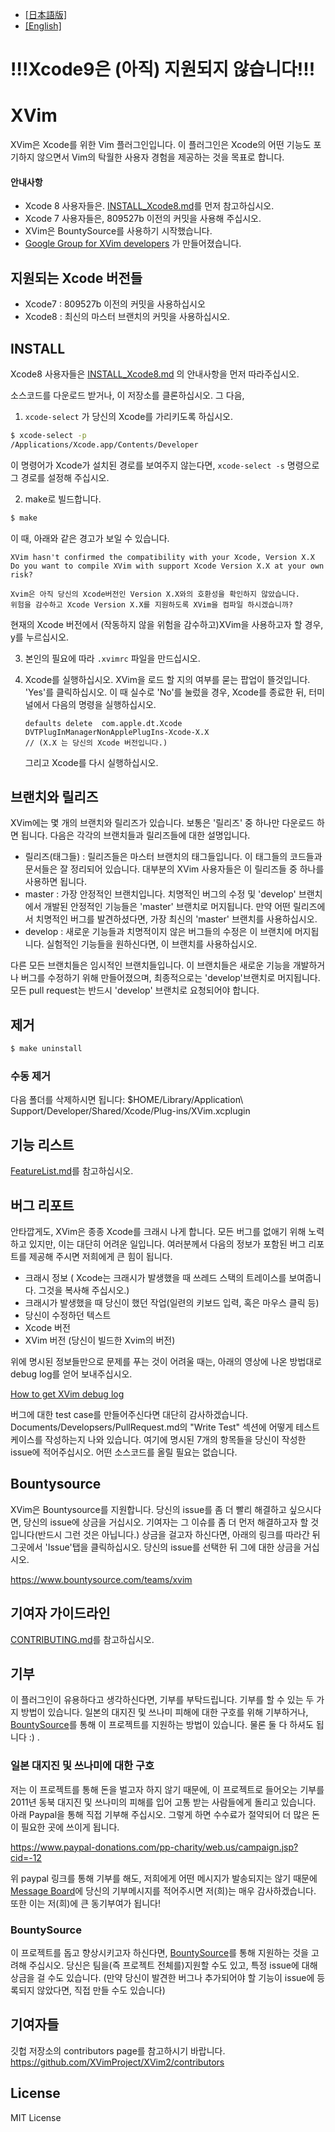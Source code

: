 - [\[日本語版\]](README_jp.md)
- [\[English\]](README.md)



# !!!Xcode9은 (아직) 지원되지 않습니다!!!

# XVim

  XVim은 Xcode를 위한 Vim 플러그인입니다. 이 플러그인은 Xcode의 어떤 기능도 포기하지 않으면서 Vim의 탁월한 사용자 경험을 제공하는 것을 목표로 합니다.

#### 안내사항

  - Xcode 8 사용자들은. [INSTALL_Xcode8.md](INSTALL_Xcode8.md)를 먼저 참고하십시오.
  - Xcode 7 사용자들은, 809527b 이전의 커밋을 사용해 주십시오.
  - XVim은 BountySource를 사용하기 시작했습니다.
  - [Google Group for XVim developers](https://groups.google.com/d/forum/xvim-developers) 가 만들어졌습니다.



## 지원되는 Xcode 버전들

- Xcode7 : 809527b 이전의 커밋을 사용하십시오
- Xcode8 : 최신의 마스터 브랜치의 커밋을 사용하십시오. 

## INSTALL

Xcode8 사용자들은  [INSTALL_Xcode8.md](INSTALL_Xcode8.md) 의 안내사항을 먼저 따라주십시오.

소스코드를 다운로드 받거나, 이 저장소를 클론하십시오. 그 다음,

1. `xcode-select` 가 당신의 Xcode를 가리키도록 하십시오.

  ```bash
  $ xcode-select -p
  /Applications/Xcode.app/Contents/Developer
  ```

  이 명령어가 Xcode가 설치된 경로를 보여주지 않는다면, `xcode-select -s` 명령으로 그 경로를 설정해 주십시오.

2. make로 빌드합니다.

  ```bash
  $ make
  ```

  이 때, 아래와 같은 경고가 보일 수 있습니다.

  ```
  XVim hasn't confirmed the compatibility with your Xcode, Version X.X
  Do you want to compile XVim with support Xcode Version X.X at your own risk? 

  Xvim은 아직 당신의 Xcode버전인 Version X.X와의 호환성을 확인하지 않았습니다. 
  위험을 감수하고 Xcode Version X.X를 지원하도록 XVim을 컴파일 하시겠습니까?
  ```
   현재의 Xcode 버전에서 (작동하지 않을 위험을 감수하고)XVim을 사용하고자 할 경우, y를 누르십시오.  

3. 본인의 필요에 따라 `.xvimrc` 파일을 만드십시오.

4. Xcode를 실행하십시오. XVim을 로드 할 지의 여부를 묻는 팝업이 뜰것입니다. 'Yes'를 클릭하십시오. 이 때 실수로 'No'를 눌렀을 경우, Xcode를 종료한 뒤, 터미널에서 다음의 명령을 실행하십시오.

    ```
    defaults delete  com.apple.dt.Xcode DVTPlugInManagerNonApplePlugIns-Xcode-X.X     
    // (X.X 는 당신의 Xcode 버전입니다.)
    ```

    그리고 Xcode를 다시 실행하십시오.



## 브랜치와 릴리즈
 XVim에는 몇 개의 브랜치와 릴리즈가 있습니다. 보통은 '릴리즈' 중 하나만 다운로드 하면 됩니다.
 다음은 각각의 브랜치들과 릴리즈들에 대한 설명입니다.

 - 릴리즈(태그들) : 릴리즈들은 마스터 브랜치의 태그들입니다. 이 태그들의 코드들과 문서들은 잘 정리되어 있습니다. 대부분의 XVim 사용자들은 이 릴리즈들 중 하나를 사용하면 됩니다.
 - master : 가장 안정적인 브랜치입니다. 치명적인 버그의 수정 및 'develop' 브랜치에서 개발된 안정적인 기능들은 'master' 브랜치로 머지됩니다. 만약 어떤 릴리즈에서 치명적인 버그를 발견하셨다면, 가장 최신의 'master' 브랜치를 사용하십시오.
 - develop : 새로운 기능들과 치명적이지 않은 버그들의 수정은 이 브랜치에 머지됩니다. 실험적인 기능들을 원하신다면, 이 브랜치를 사용하십시오. 

 다른 모든 브랜치들은 임시적인 브랜치들입니다. 이 브랜치들은 새로운 기능을 개발하거나 버그를 수정하기 위해 만들어졌으며, 최종적으로는 'develop'브랜치로 머지됩니다.
 모든 pull request는 반드시 'develop' 브랜치로 요청되어야 합니다.

## 제거
  ```bash
  $ make uninstall
  ```

### 수동 제거
다음 폴더를 삭제하시면 됩니다:
    $HOME/Library/Application\ Support/Developer/Shared/Xcode/Plug-ins/XVim.xcplugin

## 기능 리스트
  [FeatureList.md](Documents/Users/FeatureList.md)를 참고하십시오.

## 버그 리포트
  안타깝게도, XVim은 종종 Xcode를 크래시 나게 합니다. 모든 버그를 없애기 위해 노력하고 있지만, 이는 대단히 어려운 일입니다. 여러분께서 다음의 정보가 포함된 버그 리포트를 제공해 주시면 저희에게 큰 힘이 됩니다.

   * 크래시 정보 ( Xcode는 크래시가 발생했을 때 쓰레드 스택의 트레이스를 보여줍니다. 그것을 복사해 주십시오.)
   * 크래시가 발생했을 때 당신이 했던 작업(일련의 키보드 입력, 혹은 마우스 클릭 등)
   * 당신이 수정하던 텍스트
   * Xcode 버전
   * XVim 버전 (당신이 빌드한 Xvim의 버전)

  위에 명시된 정보들만으로 문제를 푸는 것이 어려울 때는, 아래의 영상에 나온 방법대로 debug log를 얻어 보내주십시오.

  [How to get XVim debug log](http://www.youtube.com/watch?v=50Bhu8setlc&feature=youtu.be)

  버그에 대한 test case를 만들어주신다면 대단히 감사하겠습니다. Documents/Developsers/PullRequest.md의 "Write Test" 섹션에 어떻게 테스트 케이스를 작성하는지 나와 있습니다. 여기에 명시된 7개의 항목들을 당신이 작성한 issue에 적어주십시오. 어떤 소스코드를 올릴 필요는 없습니다.

## Bountysource
  XVim은 Bountysource를 지원합니다. 당신의 issue를 좀 더 빨리 해결하고 싶으시다면, 당신의 issue에 상금을 거십시오. 기여자는 그 이슈를 좀 더 먼저 해결하고자 할 것입니다(반드시 그런 것은 아닙니다.)
  상금을 걸고자 하신다면, 아래의 링크를 따라간 뒤 그곳에서 'Issue'탭을 클릭하십시오. 당신의 issue를 선택한 뒤 그에 대한 상금을 거십시오.

  https://www.bountysource.com/teams/xvim

## 기여자 가이드라인
  [CONTRIBUTING.md](.github/CONTRIBUTING.md)를 참고하십시오.

## 기부
  이 플러그인이 유용하다고 생각하신다면, 기부를 부탁드립니다. 
  기부를 할 수 있는 두 가지 방법이 있습니다. 일본의 대지진 및 쓰나미 피해에 대한 구호를 위해 기부하거나, [BountySource](https://www.bountysource.com/teams/xvim)를 통해 이 프로젝트를 지원하는 방법이 있습니다. 물론 둘 다 하셔도 됩니다 :) .


### 일본 대지진 및 쓰나미에 대한 구호
  저는 이 프로젝트를 통해 돈을 벌고자 하지 않기 때문에, 이 프로젝트로 들어오는 기부를 2011년 동북 대지진 및 쓰나미의 피해를 입어 고통 받는 사람들에게 돌리고 있습니다.
  아래 Paypal을 통해 직접 기부해 주십시오. 그렇게 하면 수수료가 절약되어 더 많은 돈이 필요한 곳에 쓰이게 됩니다.

  https://www.paypal-donations.com/pp-charity/web.us/campaign.jsp?cid=-12

  위 paypal 링크를 통해 기부를 해도, 저희에게 어떤 메시지가 발송되지는 않기 때문에 [Message Board]( https://github.com/JugglerShu/XVim/wiki/Donation-messages-to-XVim )에 당신의 기부메시지를 적어주시면 저(희)는 매우 감사하겠습니다. 또한 이는 저(희)에 큰 동기부여가 됩니다!

### BountySource
  이 프로젝트를 돕고 향상시키고자 하신다면, [BountySource](https://www.bountysource.com/teams/xvim)를 통해 지원하는 것을 고려해 주십시오. 
  당신은 팀을(즉 프로젝트 전체를)지원할 수도 있고, 특정 issue에 대해 상금을 걸 수도 있습니다. (만약 당신이 발견한 버그나 추가되어야 할 기능이 issue에 등록되지 않았다면, 직접 만들 수도 있습니다)

## 기여자들
  깃헙 저장소의 contributors page를 참고하시기 바랍니다.
  https://github.com/XVimProject/XVim2/contributors

## License
  MIT License
